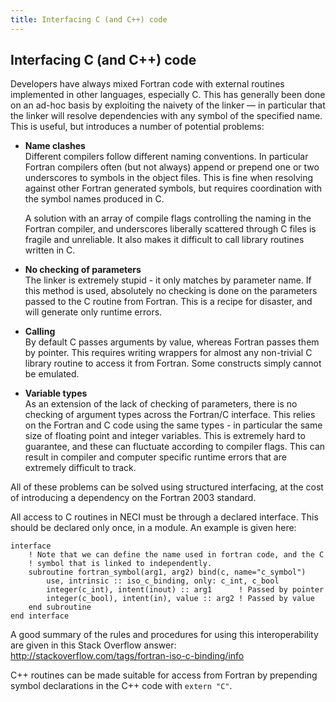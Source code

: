 ```yaml
---
title: Interfacing C (and C++) code
---
```


## Interfacing C (and C++) code

Developers have always mixed Fortran code with external routines
implemented in other languages, especially C. This has generally been
done on an ad-hoc basis by exploiting the naivety of the linker — in
particular that the linker will resolve dependencies with any symbol of
the specified name. This is useful, but introduces a number of potential
problems:

-   **Name clashes**<br>
    Different compilers follow different naming conventions. In
    particular Fortran compilers often (but not always) append or
    prepend one or two underscores to symbols in the object files. This
    is fine when resolving against other Fortran generated symbols, but
    requires coordination with the symbol names produced in C.

    A solution with an array of compile flags controlling the naming in
    the Fortran compiler, and underscores liberally scattered through C
    files is fragile and unreliable. It also makes it difficult to call
    library routines written in C.

-   **No checking of parameters**<br>
    The linker is extremely stupid - it only matches by parameter name.
    If this method is used, absolutely no checking is done on the
    parameters passed to the C routine from Fortran. This is a recipe
    for disaster, and will generate only runtime errors.

-   **Calling**<br>
    By default C passes arguments by value, whereas Fortran passes them
    by pointer. This requires writing wrappers for almost any
    non-trivial C library routine to access it from Fortran. Some
    constructs simply cannot be emulated.

-   **Variable types**<br>
    As an extension of the lack of checking of parameters, there is no
    checking of argument types across the Fortran/C interface. This
    relies on the Fortran and C code using the same types - in
    particular the same size of floating point and integer variables.
    This is extremely hard to guarantee, and these can fluctuate
    according to compiler flags. This can result in compiler and
    computer specific runtime errors that are extremely difficult to
    track.

All of these problems can be solved using structured interfacing, at the
cost of introducing a dependency on the Fortran 2003 standard.

All access to C routines in NECI must be through a declared interface.
This should be declared only once, in a module. An example is given
here:

```Fortran
interface
    ! Note that we can define the name used in fortran code, and the C
    ! symbol that is linked to independently.
    subroutine fortran_symbol(arg1, arg2) bind(c, name="c_symbol")
        use, intrinsic :: iso_c_binding, only: c_int, c_bool
        integer(c_int), intent(inout) :: arg1      ! Passed by pointer
        integer(c_bool), intent(in), value :: arg2 ! Passed by value
    end subroutine
end interface
```

A good summary of the rules and procedures for using this
interoperability are given in this Stack Overflow answer:
<http://stackoverflow.com/tags/fortran-iso-c-binding/info>

C++ routines can be made suitable for access from Fortran by prepending
symbol declarations in the C++ code with `extern "C"`.
